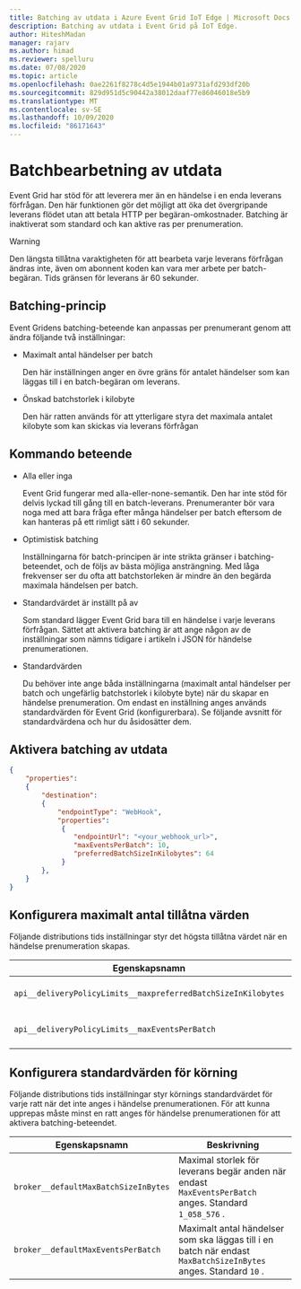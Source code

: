 ```yaml
---
title: Batching av utdata i Azure Event Grid IoT Edge | Microsoft Docs
description: Batching av utdata i Event Grid på IoT Edge.
author: HiteshMadan
manager: rajarv
ms.author: himad
ms.reviewer: spelluru
ms.date: 07/08/2020
ms.topic: article
ms.openlocfilehash: 0ae2261f8278c4d5e1944b01a9731afd293df20b
ms.sourcegitcommit: 829d951d5c90442a38012daaf77e86046018e5b9
ms.translationtype: MT
ms.contentlocale: sv-SE
ms.lasthandoff: 10/09/2020
ms.locfileid: "86171643"
---
```

# <a name="output-batching"></a>Batchbearbetning av utdata

Event Grid har stöd för att leverera mer än en händelse i en enda leverans förfrågan. Den här funktionen gör det möjligt att öka det övergripande leverans flödet utan att betala HTTP per begäran-omkostnader. Batching är inaktiverat som standard och kan aktive ras per prenumeration.

> [!WARNING]
> Den längsta tillåtna varaktigheten för att bearbeta varje leverans förfrågan ändras inte, även om abonnent koden kan vara mer arbete per batch-begäran. Tids gränsen för leverans är 60 sekunder.

## <a name="batching-policy"></a>Batching-princip

Event Gridens batching-beteende kan anpassas per prenumerant genom att ändra följande två inställningar:

* Maximalt antal händelser per batch

  Den här inställningen anger en övre gräns för antalet händelser som kan läggas till i en batch-begäran om leverans.

* Önskad batchstorlek i kilobyte

  Den här ratten används för att ytterligare styra det maximala antalet kilobyte som kan skickas via leverans förfrågan

## <a name="batching-behavior"></a>Kommando beteende

* Alla eller inga

  Event Grid fungerar med alla-eller-none-semantik. Den har inte stöd för delvis lyckad till gång till en batch-leverans. Prenumeranter bör vara noga med att bara fråga efter många händelser per batch eftersom de kan hanteras på ett rimligt sätt i 60 sekunder.

* Optimistisk batching

  Inställningarna för batch-principen är inte strikta gränser i batching-beteendet, och de följs av bästa möjliga ansträngning. Med låga frekvenser ser du ofta att batchstorleken är mindre än den begärda maximala händelsen per batch.

* Standardvärdet är inställt på av

  Som standard lägger Event Grid bara till en händelse i varje leverans förfrågan. Sättet att aktivera batching är att ange någon av de inställningar som nämns tidigare i artikeln i JSON för händelse prenumerationen.

* Standardvärden

  Du behöver inte ange båda inställningarna (maximalt antal händelser per batch och ungefärlig batchstorlek i kilobyte byte) när du skapar en händelse prenumeration. Om endast en inställning anges används standardvärden för Event Grid (konfigurerbara). Se följande avsnitt för standardvärdena och hur du åsidosätter dem.

## <a name="turn-on-output-batching"></a>Aktivera batching av utdata

```json
{
    "properties":
    {
        "destination":
        {
            "endpointType": "WebHook",
            "properties":
             {
                "endpointUrl": "<your_webhook_url>",
                "maxEventsPerBatch": 10,
                "preferredBatchSizeInKilobytes": 64
             }
        },
    }
}
```

## <a name="configuring-maximum-allowed-values"></a>Konfigurera maximalt antal tillåtna värden

Följande distributions tids inställningar styr det högsta tillåtna värdet när en händelse prenumeration skapas.

| Egenskapsnamn | Beskrivning |
| ------------- | ----------- | 
| `api__deliveryPolicyLimits__maxpreferredBatchSizeInKilobytes` | Högsta tillåtna värde för `PreferredBatchSizeInKilobytes` ratten. Standard `1033` .
| `api__deliveryPolicyLimits__maxEventsPerBatch` | Högsta tillåtna värde för `MaxEventsPerBatch` ratten. Standard `50` .

## <a name="configuring-runtime-default-values"></a>Konfigurera standardvärden för körning

Följande distributions tids inställningar styr körnings standardvärdet för varje ratt när det inte anges i händelse prenumerationen. För att kunna upprepas måste minst en ratt anges för händelse prenumerationen för att aktivera batching-beteendet.

| Egenskapsnamn | Beskrivning |
| ------------- | ----------- |
| `broker__defaultMaxBatchSizeInBytes` | Maximal storlek för leverans begär anden när endast `MaxEventsPerBatch` anges. Standard `1_058_576` .
| `broker__defaultMaxEventsPerBatch` | Maximalt antal händelser som ska läggas till i en batch när endast `MaxBatchSizeInBytes` anges. Standard `10` .
